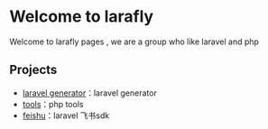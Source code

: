 # Welcome to larafly

Welcome to larafly pages , we are a group who like laravel and php

## Projects
- [laravel generator](https://github.com/foryoufeng/laravel-generator)：laravel generator
- [tools](https://github.com/larafly/tools)：php tools
- [feishu](https://github.com/larafly/feishu)：laravel 飞书sdk
